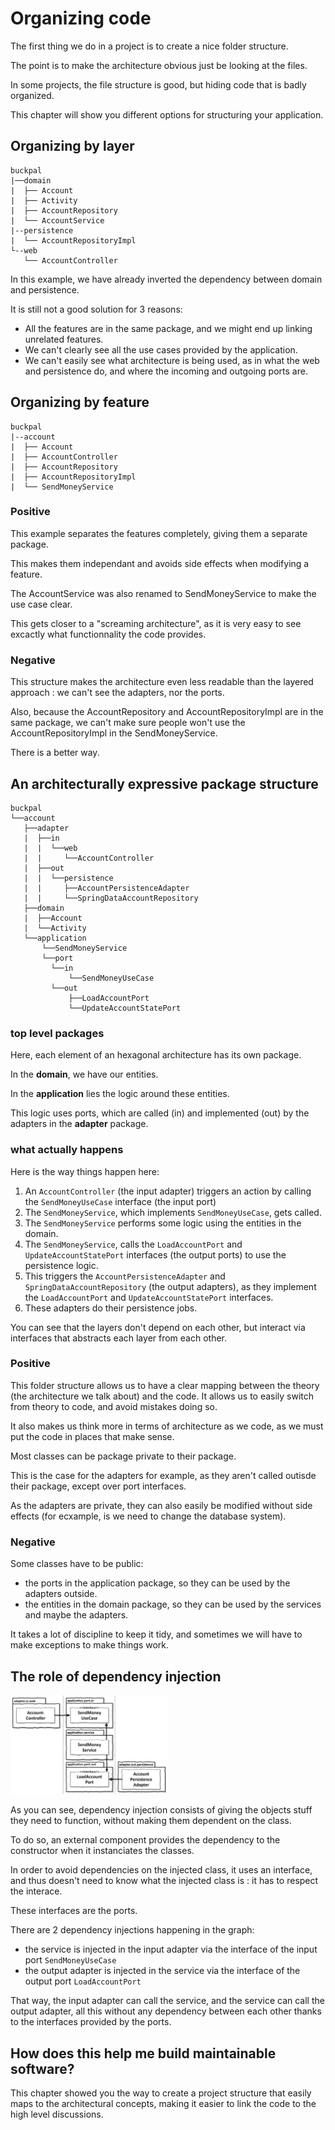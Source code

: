 <style>
  .half {
    width: 50%;
  }

  .row {
    display: flex;
    flex-wrap: no-wrap;
    gap: 50px;
  }
</style>

# Organizing code

The first thing we do in a project is to create a nice folder structure.

The point is to make the architecture obvious just be looking at the files.

In some projects, the file structure is good, but hiding code that is badly organized.

This chapter will show you different options for structuring your application.

## Organizing by layer

```
buckpal
|──domain
|  ├── Account
|  ├── Activity
|  ├── AccountRepository
|  └── AccountService
|--persistence
|  └── AccountRepositoryImpl
└--web
   └── AccountController
```

In this example, we have already inverted the dependency between domain and persistence.

It is still not a good solution for 3 reasons:
- All the features are in the same package, and we might end up linking unrelated features.
- We can't clearly see all the use cases provided by the application.
- We can't easily see what architecture is being used, as in what the web and persistence do, and where the incoming and outgoing ports are.

## Organizing by feature

```
buckpal
|--account
|  ├── Account
|  ├── AccountController
|  ├── AccountRepository
|  ├── AccountRepositoryImpl
|  └── SendMoneyService
```

### Positive

This example separates the features completely, giving them a separate package.

This makes them independant and avoids side effects when modifying a feature.

The AccountService was also renamed to SendMoneyService to make the use case clear.

This gets closer to a "screaming architecture", as it is very easy to see excactly what functionnality the code provides.

### Negative

This structure makes the architecture even less readable than the layered approach : we can't see the adapters, nor the ports.

Also, because the AccountRepository and AccountRepositoryImpl are in the same package, we can't make sure people won't use the AccountRepositoryImpl in the SendMoneyService.

There is a better way.

## An architecturally expressive package structure

```
buckpal
└──account
   ├──adapter
   |  ├──in
   |  |  └──web
   |  |     └──AccountController
   |  ├──out
   |  |  └──persistence
   |  |     ├──AccountPersistenceAdapter
   |  |     └──SpringDataAccountRepository
   ├──domain
   |  ├──Account
   |  └──Activity
   └──application
       └──SendMoneyService
       └──port
         └──in
             └──SendMoneyUseCase
         └──out
             ├──LoadAccountPort
             └──UpdateAccountStatePort
```

### top level packages

Here, each element of an hexagonal architecture has its own package.

In the **domain**, we have our entities.

In the **application** lies the logic around these entities.

This logic uses ports, which are called (in) and implemented (out) by the adapters in the **adapter** package.

### what actually happens

Here is the way things happen here:
1. An `AccountController` (the input adapter) triggers an action by calling the `SendMoneyUseCase` interface (the input port)
2. The `SendMoneyService`, which implements `SendMoneyUseCase`, gets called.
3. The `SendMoneyService` performs some logic using the entities in the domain.
4. The `SendMoneyService`, calls the `LoadAccountPort` and `UpdateAccountStatePort` interfaces (the output ports) to use the persistence logic.
5. This triggers the `AccountPersistenceAdapter` and `SpringDataAccountRepository` (the output adapters), as they implement the `LoadAccountPort` and `UpdateAccountStatePort` interfaces.
6. These adapters do their persistence jobs.

You can see that the layers don't depend on each other, but interact via interfaces that abstracts each layer from each other.

### Positive

This folder structure allows us to have a clear mapping between the theory (the architecture we talk about) and the code.
It allows us to easily switch from theory to code, and avoid mistakes doing so.

It also makes us think more in terms of architecture as we code, as we must put the code in places that make sense.

Most classes can be package private to their package.

This is the case for the adapters for example, as they aren't called outisde their package, except over port interfaces.

As the adapters are private, they can also easily be modified without side effects (for ecxample, is we need to change the database system).

### Negative

Some classes have to be public:
- the ports in the application package, so they can be used by the adapters outside.
- the entities in the domain package, so they can be used by the services and maybe the adapters.

It takes a lot of discipline to keep it tidy, and sometimes we will have to make exceptions to make things work.

## The role of dependency injection

<div class="half">

![dependency injection](./assets/5.png)

</div>

As you can see, dependency injection consists of giving the objects stuff they need to function, without making them dependent on the class.

To do so, an external component provides the dependency to the constructor when it instanciates the classes.

In order to avoid dependencies on the injected class, it uses an interface, and thus doesn't need to know what the injected class is : it has to respect the interace.

These interfaces are the ports.

There are 2 dependency injections happening in the graph:
- the service is injected in the input adapter via the interface of the input port `SendMoneyUseCase`
- the output adapter is injected in the service via the interface of the output port `LoadAccountPort`

That way, the input adapter can call the service, and the service can call the output adapter, all this without any dependency between each other thanks to the interfaces provided by the ports.

## How does this help me build maintainable software?

This chapter showed you the way to create a project structure that easily maps to the architectural concepts, making it easier to link the code to the high level discussions.
